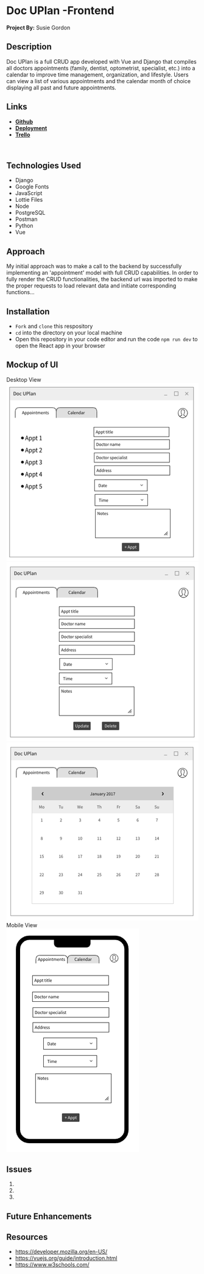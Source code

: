 # Doc UPlan -Frontend
**Project By:** Susie Gordon

## Description
Doc UPlan is a full CRUD app developed with Vue and Django that compiles all doctors appointments (family, dentist, optometrist, specialist, etc.) into a calendar to improve time management, organization, and lifestyle. Users can view a list of various appointments and the calendar month of choice displaying all past and future appointments. 

## Links
- [**Github**](LINK)
- [**Deployment**](https://github.com/choisus08/docuplan_frontend)
- [**Trello**](https://trello.com/b/v5jUhSlv/doc-uplan)
</br>

## Technologies Used
- Django
- Google Fonts
- JavaScript
- Lottie Files
- Node
- PostgreSQL
- Postman
- Python
- Vue 

## Approach
My initial approach was to make a call to the backend by successfully implementing an 'appointment' model with full CRUD capabilities. In order to fully render the CRUD functionalities, the backend url was imported to make the proper requests to load relevant data and initiate corresponding functions...

## Installation
- `Fork` and `clone` this respository
- `cd` into the directory on your local machine
- Open this repository in your code editor and run the code `npm run dev` to open the React app in your browser

## Mockup of UI <br>
Desktop View </br>
<img src= "./public/mockup1.png" alt="Dekstop UI"> 
<img src="./public/mockup2.png" alt="Dekstop UI">
<img src="./public/mockup3.png" alt="Dekstop UI">
</br>
Mobile View <br>
<img src="./public/mockup4.png" alt="Mobile UI">
</br>

## Issues 
1.
2.
3.

## Future Enhancements


## Resources 
- https://developer.mozilla.org/en-US/
- https://vuejs.org/guide/introduction.html
- https://www.w3schools.com/